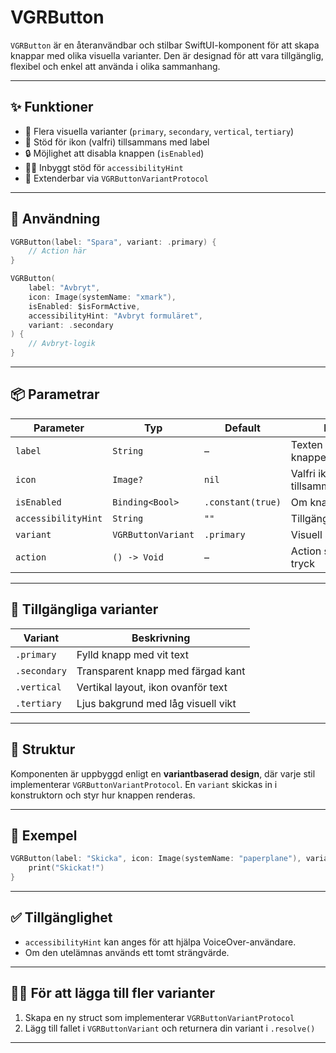 # VGRButton

`VGRButton` är en återanvändbar och stilbar SwiftUI-komponent för att skapa knappar med olika visuella varianter. Den är designad för att vara tillgänglig, flexibel och enkel att använda i olika sammanhang.

---

## ✨ Funktioner

- 🔹 Flera visuella varianter (`primary`, `secondary`, `vertical`, `tertiary`)
- 🧩 Stöd för ikon (valfri) tillsammans med label
- 🔒 Möjlighet att disabla knappen (`isEnabled`)
- 🧑‍🦯 Inbyggt stöd för `accessibilityHint`
- 🧱 Extenderbar via `VGRButtonVariantProtocol`

---

## 🧪 Användning

```swift
VGRButton(label: "Spara", variant: .primary) {
    // Action här
}
```

```swift
VGRButton(
    label: "Avbryt",
    icon: Image(systemName: "xmark"),
    isEnabled: $isFormActive,
    accessibilityHint: "Avbryt formuläret",
    variant: .secondary
) {
    // Avbryt-logik
}
```

---

## 📦 Parametrar

| Parameter           | Typ                | Default         | Beskrivning                                        |
|---------------------|--------------------|------------------|----------------------------------------------------|
| `label`             | `String`           | –                | Texten som visas i knappen                         |
| `icon`              | `Image?`           | `nil`            | Valfri ikon som visas tillsammans med label        |
| `isEnabled`         | `Binding<Bool>`    | `.constant(true)`| Om knappen är klickbar                             |
| `accessibilityHint` | `String`           | `""`             | Tillgänglighetsbeskrivning                         |
| `variant`           | `VGRButtonVariant` | `.primary`       | Visuell stil för knappen                           |
| `action`            | `() -> Void`       | –                | Action som triggas vid tryck                       |

---

## 🎨 Tillgängliga varianter

| Variant     | Beskrivning                            |
|-------------|----------------------------------------|
| `.primary`  | Fylld knapp med vit text               |
| `.secondary`| Transparent knapp med färgad kant      |
| `.vertical` | Vertikal layout, ikon ovanför text     |
| `.tertiary` | Ljus bakgrund med låg visuell vikt     |

---

## 🧱 Struktur

Komponenten är uppbyggd enligt en **variantbaserad design**, där varje stil implementerar `VGRButtonVariantProtocol`. En `variant` skickas in i konstruktorn och styr hur knappen renderas.

---

## 📁 Exempel

```swift
VGRButton(label: "Skicka", icon: Image(systemName: "paperplane"), variant: .primary) {
    print("Skickat!")
}
```

---

## ✅ Tillgänglighet

- `accessibilityHint` kan anges för att hjälpa VoiceOver-användare.
- Om den utelämnas används ett tomt strängvärde.

---

## 👷‍♂️ För att lägga till fler varianter

1. Skapa en ny struct som implementerar `VGRButtonVariantProtocol`
2. Lägg till fallet i `VGRButtonVariant` och returnera din variant i `.resolve()`

---
